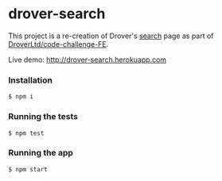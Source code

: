 # drover-search

This project is a re-creation of Drover's [search](https://www.joindrover.com/cars/search) page as part of [DroverLtd/code-challenge-FE](https://github.com/DroverLtd/code-challenge-FE).

Live demo: http://drover-search.herokuapp.com

### Installation

```
$ npm i
```

### Running the tests

```
$ npm test
```

### Running the app

```
$ npm start
```
